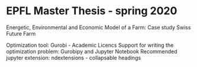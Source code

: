 # EPFL Master Thesis - spring 2020
Energetic, Environmental and Economic Model of a Farm: Case study Swiss Future Farm

Optimization tool: Gurobi - Academic Licencs
Support for writing the optimization problem: Gurobipy and Jupyter Notebook 
Recommended jupyter extension: ndextensions - collapsable headings
